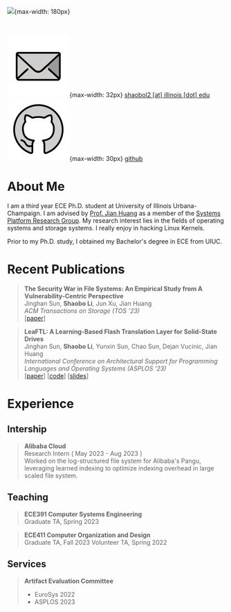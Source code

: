 

![](./assets/shaobocircle.png){max-width: 180px}

</br>

![](./assets/2709.svg){max-width: 32px} [shaobol2 \[at\] illinois \[dot\] edu](shaobol2@illinois.edu)</br>
![](./assets/E045.svg){max-width: 30px} [github](https://github.com/pollux006)</br>

# About Me

I am a third year ECE Ph.D. student at University of Illinois Urbana-Champaign. I am advised by [Prof. Jian Huang](https://jianh.web.engr.illinois.edu/) as a member of the [Systems Platform Research Group](https://platformxlab.github.io/). My research interest lies in the fields of operating systems and storage systems. I really enjoy in hacking Linux Kernels.

Prior to my Ph.D. study, I obtained my Bachelor's degree in ECE from UIUC.


# Recent Publications

> **The Security War in File Systems: An Empirical Study from A Vulnerability-Centric Perspective** </br>
Jinghan Sun, **Shaobo Li**, Jun Xu, Jian Huang</br>
*ACM Transactions on Storage (TOS '23)*</br>
\[[paper](https://dl.acm.org/doi/10.1145/3606020)\] 

> **LeaFTL: A Learning-Based Flash Translation Layer for Solid-State Drives**</br>
Jinghan Sun, **Shaobo Li**, Yunxin Sun, Chao Sun, Dejan Vucinic, Jian Huang</br>
*International Conference on Architectural Support for Programming Languages and Operating Systems (ASPLOS '23)*</br>
\[[paper](https://my-henrys.github.io/papers/leaftl-asplos2023.pdf)\] \[[code](https://github.com/platformxlab/leaftl)\] \[[slides](https://drive.google.com/file/d/1aHXXGhyXspsykCvXyuic7pvEgydL6hwF/view)\] 


# Experience
<!-- ## Intership -->
<!-- > <div style="text-align:left;">
    <span class=""emphasized;">
    Research Intern
    </span>
    <span style="float:right;">
        May 2023 - Aug 2023
    </span>
</div>
Alibaba Cloud</br> -->
## Intership
> **Alibaba Cloud** </br>
>  Research Intern ( May 2023 - Aug 2023 ) </br>
> Worked on the log-structured file system for Alibaba's Pangu, leveraging learned indexing to optimize indexing overhead in large scaled file system.

## Teaching
> **ECE391 Computer Systems Engineering**</br>
>  Graduate TA, Spring 2023 

> **ECE411 Computer Organization and Design**</br>
>  Graduate TA, Fall 2023 
>  Volunteer TA, Spring 2022

## Services
> **Artifact Evaluation Committee**
> - EuroSys 2022
> - ASPLOS 2023

<!-- - [Research](research)
- [Random](random)
- [Github](https://link.dendron.so/6b24) -->


  